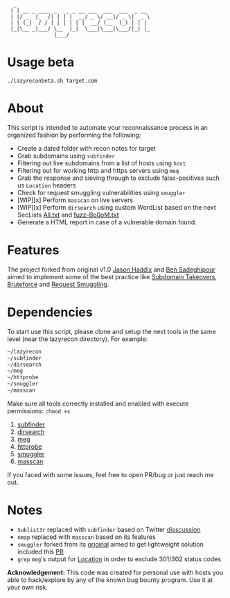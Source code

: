 ```
  _
 | | __ _ ____ _   _ _ __ ___  ___  ___  _ __
 | |/ _  |_  /| | | |  __/ _ \/ __|/ _ \|  _ \
 | | (_|  / / | | | | | |  __/ (__  (_) | | | 
 |_|\__ _|___/ \__  |_|  \___|\___|\___/|_| |_
               |___/
```

# Usage beta

`./lazyreconbeta.sh target.com`

# About

This script is intended to automate your reconnaissance process in an organized fashion by performing the following:

- Create a dated folder with recon notes for target
- Grab subdomains using `subfinder`
- Filtering out live subdomains from a list of hosts using `host`
- Filtering out for working http and https servers using `meg`
- Grab the response and sieving through to exclude false-positives such us `Location` headers
- Check for request smuggling vulnerabilities using `smuggler`
- [WIP][x] Perform `masscan` on live servers
- [WIP][x] Perform `dirsearch` using custom WordList based on the next SecLists [All.txt](https://gist.githubusercontent.com/jhaddix/86a06c5dc309d08580a018c66354a056/raw/96f4e51d96b2203f19f6381c8c545b278eaa0837/all.txt) and [fuzz-Bo0oM.txt](https://github.com/danielmiessler/SecLists/blob/master/Fuzzing/fuzz-Bo0oM.txt)
- Generate a HTML report in case of a vulnerable domain found.

# Features

The project forked from original v1.0 [Jason Haddix](https://github.com/jhaddix/lazyrecon) and [Ben Sadeghipour](https://github.com/nahamsec/lazyrecon) aimed to implement some of the best practice like [Subdomain Takeovers](https://www.hackerone.com/blog/Guide-Subdomain-Takeovers), [Bruteforce](https://github.com/jhaddix/tbhm) and [Request Smuggling](https://portswigger.net/web-security/request-smuggling).


# Dependencies

To start use this script, please clone and setup the next tools in the same level (near the lazyrecon directory).
For example:
```bash
~/lazyrecon
~/subfinder
~/dirsearch
~/meg
~/httprobe
~/smuggler
~/masscan
```
Make sure all tools correctly installed and enabled with execute permissions: `chmod +x`
1. [subfinder](https://github.com/projectdiscovery/subfinder)
2. [dirsearch](https://github.com/maurosoria/dirsearch)
3. [meg](https://github.com/tomnomnom/meg)
4. [httprobe](https://github.com/tomnomnom/httprobe)
5. [smuggler](https://github.com/storenth/requestsmuggler)
6. [masscan](https://github.com/robertdavidgraham/masscan)

If you faced with some issues, feel free to open PR/bug or just reach me out.

# Notes

 - `Sublist3r` replaced with `subfinder` based on Twitter [disscussion](https://twitter.com/Jhaddix/status/1293118260808843264)
 - `nmap` replaced with `masscan` based on its features
 - `smuggler` forked from its [original](https://github.com/gwen001/pentest-tools/blob/master/smuggler.py) aimed to get lightweight solution included this [PR](https://github.com/gwen001/pentest-tools/pull/10)
 - `grep` `meg`'s output for [Location](https://twitter.com/hunter0x7/status/1293168500672954368) in order to exclude 301/302 status codes

**Acknowledgement:** This code was created for personal use with hosts you able to hack/explore by any of the known bug bounty program. Use it at your own risk.
